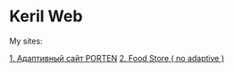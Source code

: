 # Keril Web
My sites:

[1. Адаптивный сайт PORTEN](https://kerildoter.github.io/PORTEN/ "PORTEN")
[2. Food Store ( no adaptive )](https://kerildoter.github.io/foodstore/ "Food Store")
